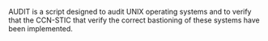 AUDIT is a script designed to audit UNIX operating systems and to verify that the CCN-STIC that verify the correct bastioning of these systems have been implemented.
